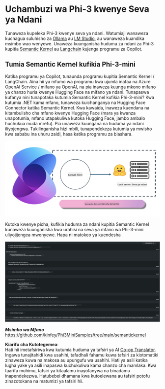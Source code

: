 <!--
CO_OP_TRANSLATOR_METADATA:
{
  "original_hash": "bcf5dd7031db0031abdb9dd0c05ba118",
  "translation_date": "2025-07-16T20:58:42+00:00",
  "source_file": "md/01.Introduction/03/Local_Server_Inference.md",
  "language_code": "sw"
}
-->
# **Uchambuzi wa Phi-3 kwenye Seva ya Ndani**

Tunaweza kupeleka Phi-3 kwenye seva ya ndani. Watumiaji wanaweza kuchagua suluhisho za [Ollama](https://ollama.com) au [LM Studio](https://llamaedge.com), au wanaweza kuandika msimbo wao wenyewe. Unaweza kuunganisha huduma za ndani za Phi-3 kupitia [Semantic Kernel](https://github.com/microsoft/semantic-kernel?WT.mc_id=aiml-138114-kinfeylo) au [Langchain](https://www.langchain.com/) kujenga programu za Copilot.

## **Tumia Semantic Kernel kufikia Phi-3-mini**

Katika programu ya Copilot, tunaunda programu kupitia Semantic Kernel / LangChain. Aina hii ya mfumo wa programu kwa ujumla inafaa na Azure OpenAI Service / mifano ya OpenAI, na pia inaweza kuunga mkono mifano ya chanzo huria kwenye Hugging Face na mifano ya ndani. Tunapaswa kufanya nini tunapotaka kutumia Semantic Kernel kufikia Phi-3-mini? Kwa kutumia .NET kama mfano, tunaweza kuichanganya na Hugging Face Connector katika Semantic Kernel. Kwa kawaida, inaweza kuendana na kitambulisho cha mfano kwenye Hugging Face (mara ya kwanza unapotumia, mfano utapakuliwa kutoka Hugging Face, jambo ambalo huchukua muda mrefu). Pia unaweza kuungana na huduma ya ndani iliyojengwa. Tukilinganisha hizi mbili, tunapendekeza kutumia ya mwisho kwa sababu ina uhuru zaidi, hasa katika programu za biashara.

![sk](../../../../../translated_images/sk.d03785c25edc6d445a2e9ae037979e544e0b0c482f43c7617b0324e717b9af62.sw.png)

Kutoka kwenye picha, kufikia huduma za ndani kupitia Semantic Kernel kunaweza kuunganisha kwa urahisi na seva ya mfano wa Phi-3-mini uliyojijengea mwenyewe. Hapa ni matokeo ya kuendesha

![skrun](../../../../../translated_images/skrun.5aafc1e7197dca2020eefcaeaaee184d29bb0cf1c37b00fd9c79acc23a6dc8d2.sw.png)

***Msimbo wa Mfano*** https://github.com/kinfey/Phi3MiniSamples/tree/main/semantickernel

**Kiarifu cha Kutotegemea**:  
Hati hii imetafsiriwa kwa kutumia huduma ya tafsiri ya AI [Co-op Translator](https://github.com/Azure/co-op-translator). Ingawa tunajitahidi kwa usahihi, tafadhali fahamu kuwa tafsiri za kiotomatiki zinaweza kuwa na makosa au upungufu wa usahihi. Hati ya asili katika lugha yake ya asili inapaswa kuchukuliwa kama chanzo cha mamlaka. Kwa taarifa muhimu, tafsiri ya kitaalamu inayofanywa na binadamu inapendekezwa. Hatubebei dhamana kwa kutoelewana au tafsiri potofu zinazotokana na matumizi ya tafsiri hii.
